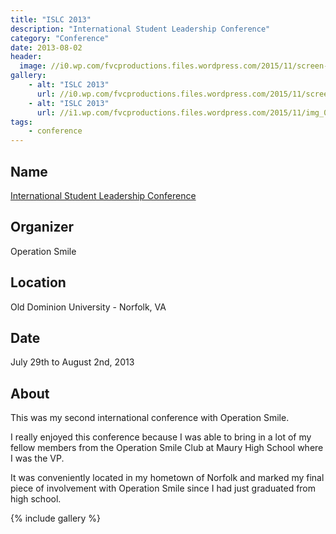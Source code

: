 ```yaml
---
title: "ISLC 2013"
description: "International Student Leadership Conference"
category: "Conference"
date: 2013-08-02
header:
  image: //i0.wp.com/fvcproductions.files.wordpress.com/2015/11/screen-shot-2016-01-22-at-9-53-08-pm.jpg
gallery:
    - alt: "ISLC 2013"
      url: //i0.wp.com/fvcproductions.files.wordpress.com/2015/11/screen-shot-2016-01-22-at-9-53-08-pm.jpg
    - alt: "ISLC 2013"
      url: //i1.wp.com/fvcproductions.files.wordpress.com/2015/11/img_0844.jpg
tags:
    - conference
---
```


## Name

<a title="ISLC" href="//studentprograms.operationsmile.org/events/islc/" target="_blank" rel="noopener">International Student Leadership Conference</a>

## Organizer

Operation Smile

## Location

Old Dominion University - Norfolk, VA

## Date

July 29th to August 2nd, 2013

## About

This was my second international conference with Operation Smile.

I really enjoyed this conference because I was able to bring in a lot of my fellow members from the Operation Smile Club at Maury High School where I was the VP.

It was conveniently located in my hometown of Norfolk and marked my final piece of involvement with Operation Smile since I had just graduated from high school.

{% include gallery %}
